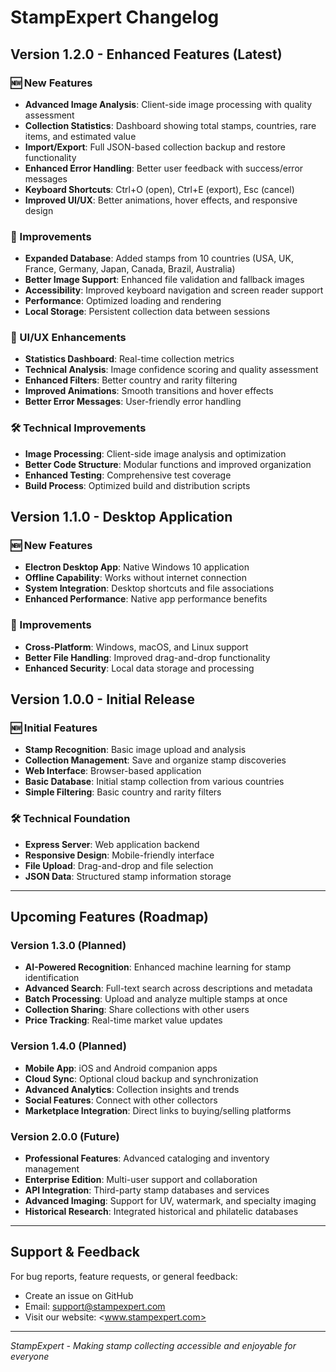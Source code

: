 # StampExpert Changelog

## Version 1.2.0 - Enhanced Features (Latest)

### 🆕 New Features

- **Advanced Image Analysis**: Client-side image processing with quality assessment
- **Collection Statistics**: Dashboard showing total stamps, countries, rare items, and estimated value
- **Import/Export**: Full JSON-based collection backup and restore functionality
- **Enhanced Error Handling**: Better user feedback with success/error messages
- **Keyboard Shortcuts**: Ctrl+O (open), Ctrl+E (export), Esc (cancel)
- **Improved UI/UX**: Better animations, hover effects, and responsive design

### 🔧 Improvements

- **Expanded Database**: Added stamps from 10 countries (USA, UK, France, Germany, Japan, Canada, Brazil, Australia)
- **Better Image Support**: Enhanced file validation and fallback images
- **Accessibility**: Improved keyboard navigation and screen reader support
- **Performance**: Optimized loading and rendering
- **Local Storage**: Persistent collection data between sessions

### 🎨 UI/UX Enhancements

- **Statistics Dashboard**: Real-time collection metrics
- **Technical Analysis**: Image confidence scoring and quality assessment
- **Enhanced Filters**: Better country and rarity filtering
- **Improved Animations**: Smooth transitions and hover effects
- **Better Error Messages**: User-friendly error handling

### 🛠️ Technical Improvements

- **Image Processing**: Client-side image analysis and optimization
- **Better Code Structure**: Modular functions and improved organization
- **Enhanced Testing**: Comprehensive test coverage
- **Build Process**: Optimized build and distribution scripts

## Version 1.1.0 - Desktop Application

### 🆕 New Features

- **Electron Desktop App**: Native Windows 10 application
- **Offline Capability**: Works without internet connection
- **System Integration**: Desktop shortcuts and file associations
- **Enhanced Performance**: Native app performance benefits

### 🔧 Improvements

- **Cross-Platform**: Windows, macOS, and Linux support
- **Better File Handling**: Improved drag-and-drop functionality
- **Enhanced Security**: Local data storage and processing

## Version 1.0.0 - Initial Release

### 🆕 Initial Features

- **Stamp Recognition**: Basic image upload and analysis
- **Collection Management**: Save and organize stamp discoveries
- **Web Interface**: Browser-based application
- **Basic Database**: Initial stamp collection from various countries
- **Simple Filtering**: Basic country and rarity filters

### 🛠️ Technical Foundation

- **Express Server**: Web application backend
- **Responsive Design**: Mobile-friendly interface
- **File Upload**: Drag-and-drop and file selection
- **JSON Data**: Structured stamp information storage

---

## Upcoming Features (Roadmap)

### Version 1.3.0 (Planned)

- **AI-Powered Recognition**: Enhanced machine learning for stamp identification
- **Advanced Search**: Full-text search across descriptions and metadata
- **Batch Processing**: Upload and analyze multiple stamps at once
- **Collection Sharing**: Share collections with other users
- **Price Tracking**: Real-time market value updates

### Version 1.4.0 (Planned)

- **Mobile App**: iOS and Android companion apps
- **Cloud Sync**: Optional cloud backup and synchronization
- **Advanced Analytics**: Collection insights and trends
- **Social Features**: Connect with other collectors
- **Marketplace Integration**: Direct links to buying/selling platforms

### Version 2.0.0 (Future)

- **Professional Features**: Advanced cataloging and inventory management
- **Enterprise Edition**: Multi-user support and collaboration
- **API Integration**: Third-party stamp databases and services
- **Advanced Imaging**: Support for UV, watermark, and specialty imaging
- **Historical Research**: Integrated historical and philatelic databases

---

## Support & Feedback

For bug reports, feature requests, or general feedback:

- Create an issue on GitHub
- Email: <support@stampexpert.com>
- Visit our website: <www.stampexpert.com>

---

*StampExpert - Making stamp collecting accessible and enjoyable for everyone*
